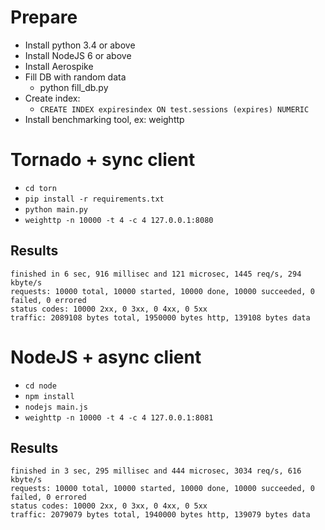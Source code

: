 # Prepare
* Install python 3.4 or above
* Install NodeJS 6 or above
* Install Aerospike
* Fill DB with random data
  * python fill_db.py
* Create index:
  * `CREATE INDEX expiresindex ON test.sessions (expires) NUMERIC`
* Install benchmarking tool, ex: weighttp

# Tornado + sync client
* `cd torn`
* `pip install -r requirements.txt`
* `python main.py`
* `weighttp -n 10000 -t 4 -c 4 127.0.0.1:8080`

## Results
```
finished in 6 sec, 916 millisec and 121 microsec, 1445 req/s, 294 kbyte/s
requests: 10000 total, 10000 started, 10000 done, 10000 succeeded, 0 failed, 0 errored
status codes: 10000 2xx, 0 3xx, 0 4xx, 0 5xx
traffic: 2089108 bytes total, 1950000 bytes http, 139108 bytes data
```

# NodeJS + async client
* `cd node`
* `npm install`
* `nodejs main.js`
* `weighttp -n 10000 -t 4 -c 4 127.0.0.1:8081`

## Results
```
finished in 3 sec, 295 millisec and 444 microsec, 3034 req/s, 616 kbyte/s
requests: 10000 total, 10000 started, 10000 done, 10000 succeeded, 0 failed, 0 errored
status codes: 10000 2xx, 0 3xx, 0 4xx, 0 5xx
traffic: 2079079 bytes total, 1940000 bytes http, 139079 bytes data
```
